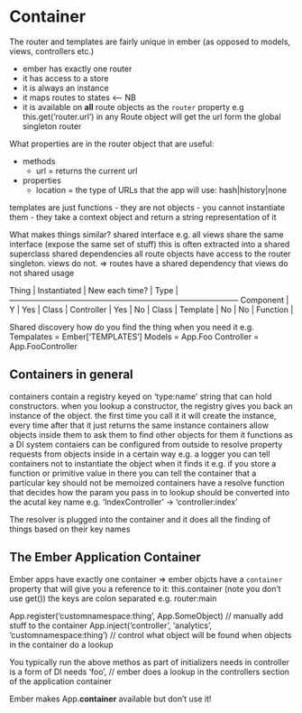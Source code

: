 # Container

The router and templates are fairly unique in ember (as opposed to models, views, controllers etc.)

* ember has exactly one router
* it has access to a store
* it is always an instance
* it maps routes to states <— NB
* it is available on **all** route objects as the `router` property e.g this.get(‘router.url’) in any Route object will get the url form the global singleton router

What properties are in the router object that are useful:

* methods
    * url = returns the current url
* properties
    * location = the type of URLs that the app will use: hash|history|none

templates are just functions - they are not objects - you cannot instantiate them - they take a context object and return a string representation of it

What makes things similar?
shared interface
e.g. all views share the same interface (expose the same set of stuff)
this is often extracted into a shared superclass
shared dependencies
all route objects have access to the router singleton. views do not. => routes have a shared dependency that views do not
shared usage

Thing			| Instantiated 	| New each time? 	| Type	|
 —————————————————————————————
Component		|  Y			| Yes					| Class	|
Controller		| Yes			| No					| Class	|
Template			| No			| No					| Function	|


Shared discovery
how do you find the thing when you need it e.g.
Tempalates = Ember[‘TEMPLATES’]
Models = App.Foo
Controller = App.FooController

Containers in general
---------
containers contain a registry keyed on ‘type:name’ string that can hold constructors.
when you lookup a constructor, the registry gives you back an instance of the object.
the first time you call it it will create the instance, every time after that it just returns the same instance
containers allow objects inside them to ask them to find other objects for them
it functions as a DI system
contaiers can be configured from outside to resolve property requests from objects inside in a certain way e.g. a logger
you can tell containers not to instantiate the object when it finds it e.g. if you store a function or primitive value in there
you can tell the container that a particular key should not be memoized
containers have a resolve function that decides how the param you pass in to lookup should be converted into the acutal key name e.g.
‘IndexController’ -> ‘controller:index’

The resolver is plugged into the container and it does all the finding of things based on their key names

The Ember Application Container
----------------
Ember apps have exactly one container
=> ember objcts have a `container` property that will give you a reference to it: this.container (note you don’t use get())
the keys are colon separated e.g.
router:main

App.register(‘customnamespace:thing’, App.SomeObject) // manually add stuff to the container
App.inject(‘controller’, ‘analytics’, ‘customnamespace:thing’) // control what object will be found when objects in the container do a lookup

You typically run the above methos as part of initializers
needs in controller is a form of DI
needs ‘foo’, // ember does a lookup in the controllers section of the application container

Ember makes App.__container__ available but don’t use it!
